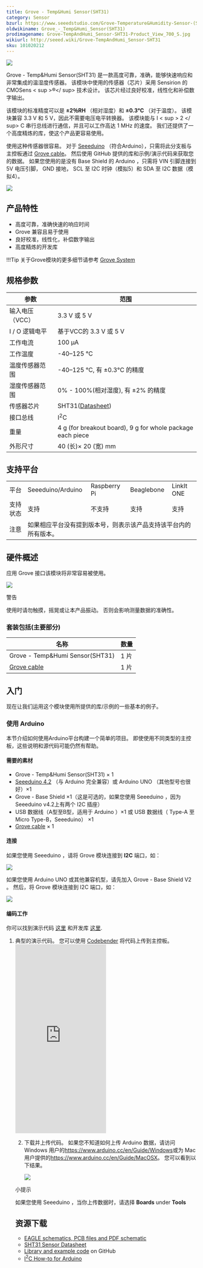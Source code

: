 ```yaml
---
title: Grove - Temp&Humi Sensor(SHT31)
category: Sensor
bzurl: https://www.seeedstudio.com/Grove-Temperature&Humidity-Sensor-(SHT31)-p-2655.html
oldwikiname: Grove_-_Temp&Humi_Sensor(SHT31)
prodimagename: Grove-TempAndHumi_Sensor-SHT31-Product_View_700_S.jpg
wikiurl: http://seeed.wiki/Grove-TempAndHumi_Sensor-SHT31
sku: 101020212
---
```


![](https://raw.githubusercontent.com/SeeedDocument/Grove-TempAndHumi_Sensor-SHT31/master/img/Grove-TempAndHumi_Sensor-SHT31-Product_View_700_S.jpg)

Grove - Temp&Humi Sensor(SHT31) 是一款高度可靠，准确，能够快速响应和非常集成的温湿度传感器。 该模块中使用的传感器（芯片）采用 Sensirion 的 CMOSens < sup >®</ sup>  技术设计。 该芯片经过良好校准，线性化和补偿数字输出。

该模块的标准精度可以是 **±2％RH** （相对湿度）和 **±0.3°C** （对于温度）。 该模块兼容 3.3 V 和 5 V，因此不需要电压电平转换器。 该模块能与  I < sup > 2 </ sup> C  串行总线进行通信，并且可以工作高达 1 MHz 的速度。 我们还提供了一个高度精炼的库，使这个产品更容易使用。

使用这种传感器很容易。 对于 [Seeeduino](https://item.taobao.com/item.htm?spm=a1z10.3-c.w4002-11172317909.9.3ff19e11rndqnS&id=45721222112) （符合Arduino），只需将此分支板与主控板通过 [Grove cable](https://item.taobao.com/item.htm?spm=a1z10.3-c.w4002-11172317909.10.660b1b44FmOXo6&id=546720638006)。 然后使用 GitHub 提供的库和示例/演示代码来获取您的数据。 如果您使用的是没有 Base Shield 的 Arduino ，只需将 VIN 引脚连接到 5V 电压引脚， GND 接地， SCL 至 I2C 时钟（模拟5）和 SDA 至 I2C 数据（模拟4）。


[![](https://github.com/SeeedDocument/wiki_chinese/raw/master/docs/images/click_to_buy.PNG)](https://item.taobao.com/item.htm?spm=a1z10.3-c.w4002-11172317909.17.7421ab95L67vUC&id=534770660296)

产品特性
--------

- 高度可靠，准确快速的响应时间
- Grove 兼容且易于使用
- 良好校准，线性化，补偿数字输出
- 高度精炼的开发库

!!!Tip
    关于Grove模块的更多细节请参考 [Grove System](http://seeed.wiki/Grove_System/)

规格参数
--------------

| 参数               | 范围                                                                                                        |
|--------------------------|--------------------------------------------------------------------------------------------------------------|
| 输入电压（VCC）     | 3.3 V 或 5 V                                                                                      |
|  I / O 逻辑电平      | 基于VCC的 3.3 V 或 5 V                                                                            |
| 工作电流       | 100 μA                                                                                                       |
| 工作温度    | -40–125 ℃                                                                                                                                                                                                                                                                         |
| 温度传感器范围 | -40–125 ℃, 有 ±0.3°C 的精度                                                                              |
| 湿度传感器范围   | 0% - 100%(相对湿度), 有 ±2% 的精度                                                              |
|传感器芯片             | SHT31([Datasheet](https://raw.githubusercontent.com/SeeedDocument/Grove-TempAndHumi_Sensor-SHT31/master/res/Grove-TempAndHumi_Sensor-SHT31-Datasheets.zip)) |
| 接口总线          | I<sup>2</sup>C                                                                                               |
| 重量                  | 4 g (for breakout board), 9 g for whole package each piece                                                   |
| 外形尺寸               | 40 (长)× 20 (宽) mm                                                                                      |

支持平台
-------------------

<table>
<tr>
<td>
平台
</td>
<td>
Seeeduino/Arduino
</td>
<td>
Raspberry Pi
</td>
<td>
Beaglebone
</td>
<td>
LinkIt ONE
</td>
</tr>
<tr>
<td>
支持状态
</td>
<td>
支持
</td>
<td>
不支持
</td>
<td>
支持
</td>
<td>
支持
</td>
</tr>
<tr>
<td>
注意
</td>
<td colspan="5">
如果相应平台没有提到版本号，则表示该产品支持该平台内的所有版本。
</td>
</tr>
</table>

硬件概述
-----------------

应用 Grove 接口该模块将非常容易被使用。

![](https://raw.githubusercontent.com/SeeedDocument/Grove-TempAndHumi_Sensor-SHT31/master/img/Grove-TempAndHumi_Sensor-SHT31-components_1200_s.jpg)
<div class="admonition caution">
<p class="admonition-title">警告</p>
使用时请勿触摸，摇晃或让本产品振动。 否则会影响测量数据的准确性。
</div>


### **套装包括**(主要部分)

| 名称                                                                                                                   | 数量 |
|-------------------------------------------------------------------------------------------------------------------------------|----------|
| Grove - Temp&Humi Sensor(SHT31)                                                                                               | 1 片  |
| [Grove cable](http://www.seeedstudio.com/depot/Grove-Universal-4-Pin-Buckled-5cm-Cable-5-PCs-Pack-p-925.html?cPath=98_106_57) | 1 片  |

入门
---------------

现在让我们运用这个模块使用所提供的库/示例的一些基本的例子。

### 使用 Arduino

本节介绍如何使用Arduino平台构建一个简单的项目。 即使使用不同类型的主控板，这些说明和源代码可能仍然有帮助。

#### 需要的素材

-   Grove - Temp&Humi Sensor(SHT31) × 1
-   [Seeeduino 4.2](https://item.taobao.com/item.htm?spm=a1z10.3-c.w4002-11172317909.9.3ff19e11rndqnS&id=45721222112) （与 Arduino 完全兼容）或 Arduino UNO （其他型号也很好）×1
- Grove - Base Shield ×1（这是可选的，如果您使用 Seeeduino ，因为 Seeeduino  v4.2上有两个 I2C 插座）
- USB 数据线（A型至B型，适用于 Arduino ）×1 或 USB 数据线（ Type-A 至 Micro Type-B，Seeeduino） ×1
-   [Grove cable](https://item.taobao.com/item.htm?spm=a1z10.3-c.w4002-11172317909.10.660b1b44FmOXo6&id=546720638006) × 1

#### 连接

如果您使用 Seeeduino ，请将 Grove 模块连接到 **I2C** 端口，如：

![](https://raw.githubusercontent.com/SeeedDocument/Grove-TempAndHumi_Sensor-SHT31/master/img/Grove-TempAndHumi_Sensor-SHT31-wiki_demo_on_seeeduino1200_s.jpg)

如果您使用 Arduino UNO 或其他兼容机型，请先加入 Grove - Base Shield V2 。 然后，将 Grove 模块连接到 I2C 端口，如：

![](https://raw.githubusercontent.com/SeeedDocument/Grove-TempAndHumi_Sensor-SHT31/master/img/Grove-TempAndHumi_Sensor-SHT31-wiki_demo_on_arduino1200_s.jpg)


#### 编码工作

你可以找到演示代码 [这里](https://github.com/Seeed-Studio/Grove_SHT31_Temp_Humi_Sensor/blob/master/example) 和开发库 [这里](https://github.com/Seeed-Studio/Grove_SHT31_Temp_Humi_Sensor).

1. 典型的演示代码。 您可以使用 [Codebender](https://codebender.cc) 将代码上传到主控板。
    <iframe frameborder="0" height="500" src="https://codebender.cc/embed/sketch:318318" width="50%">
</iframe>

2. 下载并上传代码。 如果您不知道如何上传 Arduino 数据，请访问 Windows 用户的<https://www.arduino.cc/en/Guide/Windows>或为 Mac 用户提供的<https://www.arduino.cc/en/Guide/MacOSX>。 您可以看到以下结果。

    ![](https://raw.githubusercontent.com/SeeedDocument/Grove-TempAndHumi_Sensor-SHT31/master/img/Grove-TempAndHumi_Sensor-SHT31-Wiki_Demo_Result_600_S.jpg)

<div class="admonition tip">
<p class="admonition-title">小提示</p>
如果您使用 Seeeduino ，当你上传数据时，请选择 <span style="font-weight:bold">Boards</span> under <span style="font-weight:bold">Tools</span>
</div>

资源下载
---------

-   [EAGLE schematics, PCB files and PDF schematic](https://raw.githubusercontent.com/SeeedDocument/Grove-TempAndHumi_Sensor-SHT31/master/res/Grove-TempAndHumi_Sensor-SHT31-v1.0_Schematics.zip)
-   [SHT31 Sensor Datasheet](https://raw.githubusercontent.com/SeeedDocument/Grove-TempAndHumi_Sensor-SHT31/master/res/Grove-TempAndHumi_Sensor-SHT31-Datasheets.zip)
-   [Library and example code](https://github.com/Seeed-Studio/Grove_SHT31_Temp_Humi_Sensor) on GitHub
-   [I<sup>2</sup>C How-to for Arduino](https://www.arduino.cc/en/Reference/Wire)


<!-- This Markdown file was created from http://www.seeedstudio.com/wiki/Grove_-_Temp&Humi_Sensor(SHT31) -->
